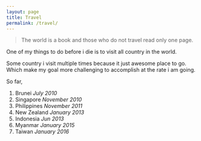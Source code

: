 ```yaml
---
layout: page
title: Travel
permalink: /travel/
---
```


> The world is a book and those who do not travel read only one page.

One of my things to do before i die is to visit all country in the world.  

Some country i visit multiple times because it just awesome place to go.
Which make my goal more challenging to accomplish at the rate i am going.

So far,  

1. Brunei *July 2010*
2. Singapore *November 2010*
3. Philippines *November 2011*
4. New Zealand *January 2013*
5. Indonesia *Jun 2013*
6. Myanmar *January 2015*
7. Taiwan *January 2016*


